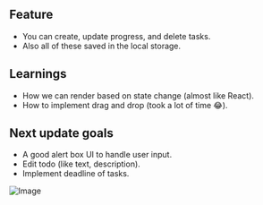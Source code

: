 
## Feature

- You can create, update progress, and delete tasks.
- Also all of these saved in the local storage.


## Learnings

- How we can render based on state change (almost like React).
- How to implement drag and drop (took a lot of time 😂).


## Next update goals

- A good alert box UI to handle user input.
- Edit todo (like text, description).
- Implement deadline of tasks.

![Image](https://utfs.io/f/c63f4dc5-6833-4c65-9b07-e1421d833ee2-ng18dw.png)







